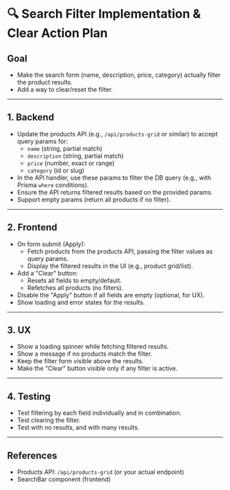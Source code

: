 # 🔍 Search Filter Implementation & Clear Action Plan

## Goal
- Make the search form (name, description, price, category) actually filter the product results.
- Add a way to clear/reset the filter.

---

## 1. Backend
- Update the products API (e.g., `/api/products-grid` or similar) to accept query params for:
  - `name` (string, partial match)
  - `description` (string, partial match)
  - `price` (number, exact or range)
  - `category` (id or slug)
- In the API handler, use these params to filter the DB query (e.g., with Prisma `where` conditions).
- Ensure the API returns filtered results based on the provided params.
- Support empty params (return all products if no filter).

---

## 2. Frontend
- On form submit (Apply):
  - Fetch products from the products API, passing the filter values as query params.
  - Display the filtered results in the UI (e.g., product grid/list).
- Add a "Clear" button:
  - Resets all fields to empty/default.
  - Refetches all products (no filters).
- Disable the "Apply" button if all fields are empty (optional, for UX).
- Show loading and error states for the results.

---

## 3. UX
- Show a loading spinner while fetching filtered results.
- Show a message if no products match the filter.
- Keep the filter form visible above the results.
- Make the "Clear" button visible only if any filter is active.

---

## 4. Testing
- Test filtering by each field individually and in combination.
- Test clearing the filter.
- Test with no results, and with many results.

---

## References
- Products API: `/api/products-grid` (or your actual endpoint)
- SearchBar component (frontend) 